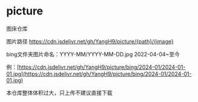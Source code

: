 # picture
图床仓库

图片路径 https://cdn.jsdelivr.net/gh/YangH9/picture/{path}/{image}

bing文件夹图片命名：YYYY-MM/YYYY-MM-DD.jpg
2022-04-04~至今

例：[https://cdn.jsdelivr.net/gh/YangH9/picture/bing/2024-01/2024-01-01.jpg](https://cdn.jsdelivr.net/gh/YangH9/picture/bing/2024-01/2024-01-01.jpg)

本仓库整体体积过大，只上传不建议直接下载
